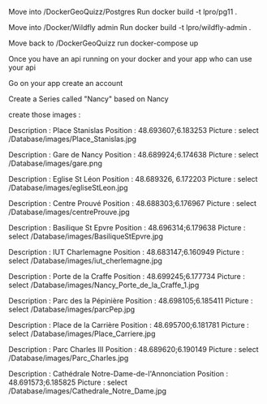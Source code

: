 Move into /DockerGeoQuizz/Postgres
Run docker build -t lpro/pg11 .

Move into /Docker/Wildfly admin
Run docker build -t lpro/wildfly-admin .

Move back to /DockerGeoQuizz
run docker-compose up

Once you have an api running on your docker and your app who can use your api

Go on your app
create an account 

Create a Series called "Nancy" based on Nancy

create those images :

Description : Place Stanislas
Position : 48.693607;6.183253
Picture : select <yourAppRepository>/Database/images/Place_Stanislas.jpg

Description : Gare de Nancy
Position : 48.689924;6.174638
Picture : select <yourAppRepository>/Database/images/gare.png

Description : Eglise St Léon 
Position : 48.689326, 6.172203
Picture : select <yourAppRepository>/Database/images/egliseStLeon.jpg

Description : Centre Prouvé
Position : 48.688303;6.176967
Picture : select <yourAppRepository>/Database/images/centreProuve.jpg

Description : Basilique St Epvre
Position : 48.696314;6.179638
Picture : select <yourAppRepository>/Database/images/BasiliqueStEpvre.jpg

Description : IUT Charlemagne
Position : 48.683147;6.160949
Picture : select <yourAppRepository>/Database/images/iut_cherlemagne.jpg

Description : Porte de la Craffe
Position : 48.699245;6.177734
Picture : select <yourAppRepository>/Database/images/Nancy_Porte_de_la_Craffe_1.jpg

Description : Parc des la Pépinière
Position : 48.698105;6.185411
Picture : select <yourAppRepository>/Database/images/parcPep.jpg

Description : Place de la Carrière
Position : 48.695700;6.181781
Picture : select <yourAppRepository>/Database/images/Place_Carriere.jpg

Description : Parc Charles III
Position : 48.689620;6.190149
Picture : select <yourAppRepository>/Database/images/Parc_Charles.jpg

Description : Cathédrale Notre-Dame-de-l'Annonciation
Position : 48.691573;6.185825
Picture : select <yourAppRepository>/Database/images/Cathedrale_Notre_Dame.jpg


